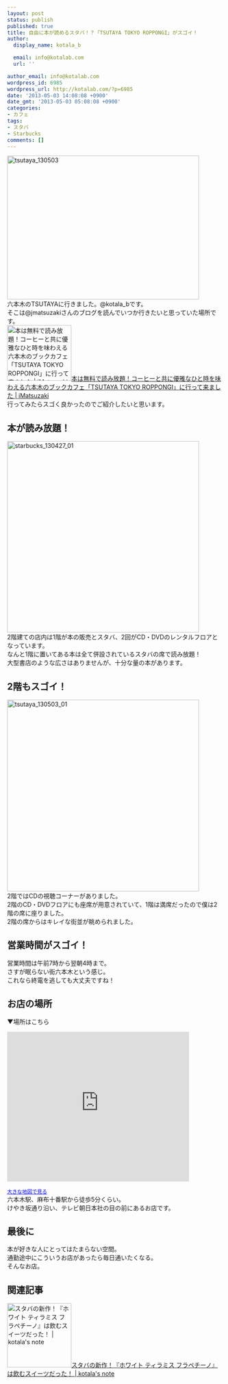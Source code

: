 ```yaml
---
layout: post
status: publish
published: true
title: 自由に本が読めるスタバ！？「TSUTAYA TOKYO ROPPONGI」がスゴイ！
author:
  display_name: kotala_b

  email: info@kotalab.com
  url: ''

author_email: info@kotalab.com
wordpress_id: 6985
wordpress_url: http://kotalab.com/?p=6985
date: '2013-05-03 14:08:08 +0900'
date_gmt: '2013-05-03 05:08:08 +0900'
categories:
- カフェ
tags:
- スタバ
- Starbucks
comments: []
---
```

<p><img src="http://kotalab.com/wp-content/uploads/tsutaya_130503-448x336.jpg" alt="tsutaya_130503" width="448" height="336" class="alignnone size-large wp-image-6988" /><br />
六本木のTSUTAYAに行きました。@kotala_bです。<br />
そこは@jmatsuzakiさんのブログを読んでいつか行きたいと思っていた場所です。<br />
<a href="http://jmatsuzaki.com/archives/8350" target="_blank"><img  class="alignleft" src="http://capture.heartrails.com/150x130?http://jmatsuzaki.com/archives/8350" alt="本は無料で読み放題！コーヒーと共に優雅なひと時を味わえる六本木のブックカフェ「TSUTAYA TOKYO ROPPONGI」に行って来ました | jMatsuzaki" width="150" height="130" /></a><a href="http://jmatsuzaki.com/archives/8350" target="_blank">本は無料で読み放題！コーヒーと共に優雅なひと時を味わえる六本木のブックカフェ「TSUTAYA TOKYO ROPPONGI」に行って来ました | jMatsuzaki</a><a href="http://b.hatena.ne.jp/entry/http://jmatsuzaki.com/archives/8350" target="_blank"><img border="0" src="http://b.hatena.ne.jp/entry/image/http://jmatsuzaki.com/archives/8350" alt="" /></a><br style="clear:both;" />行ってみたらスゴく良かったのでご紹介したいと思います。<br />
<!--more--></p>
<h2>本が読み放題！</h2>
<p><img src="http://kotalab.com/wp-content/uploads/starbucks_130427_01-448x447.jpg" alt="starbucks_130427_01" width="448" height="447" class="alignnone size-large wp-image-6930" /><br />
2階建ての店内は1階が本の販売とスタバ、2回がCD・DVDのレンタルフロアとなっています。<br />
なんと1階に置いてある本は全て併設されているスタバの席で読み放題！<br />
大型書店のような広さはありませんが、十分な量の本があります。</p>
<h2>2階もスゴイ！</h2>
<p><img src="http://kotalab.com/wp-content/uploads/tsutaya_130503_01-448x448.jpg" alt="tsutaya_130503_01" width="448" height="448" class="alignnone size-large wp-image-6987" /><br />
2階ではCDの視聴コーナーがありました。<br />
2階のCD・DVDフロアにも座席が用意されていて、1階は満席だったので僕は2階の席に座りました。<br />
2階の席からはキレイな街並が眺められました。</p>
<h2>営業時間がスゴイ！</h2>
<p>営業時間は午前7時から翌朝4時まで。<br />
さすが眠らない街六本木という感じ。<br />
これなら終電を逃しても大丈夫ですね！</p>
<h2>お店の場所</h2>
<p>▼場所はこちら</p>
<p><iframe width="425" height="350" frameborder="0" scrolling="no" marginheight="0" marginwidth="0" src="https://maps.google.co.jp/maps?client=safari&amp;oe=UTF-8&amp;ie=UTF8&amp;q=tokyo+roppongi+tsutaya&amp;fb=1&amp;gl=jp&amp;hq=roppongi+tsutaya&amp;hnear=0x605d1b87f02e57e7:0x2e01618b22571b89,%E6%9D%B1%E4%BA%AC%E9%83%BD&amp;cid=0,0,4743992471018537652&amp;ll=35.660679,139.731975&amp;spn=0.006295,0.006295&amp;t=m&amp;iwloc=A&amp;brcurrent=3,0x60188b77b2ded3eb:0x3c74c0403015977b,0&amp;output=embed"></iframe></p>
<p><small><a href="https://maps.google.co.jp/maps?client=safari&amp;oe=UTF-8&amp;ie=UTF8&amp;q=tokyo+roppongi+tsutaya&amp;fb=1&amp;gl=jp&amp;hq=roppongi+tsutaya&amp;hnear=0x605d1b87f02e57e7:0x2e01618b22571b89,%E6%9D%B1%E4%BA%AC%E9%83%BD&amp;cid=0,0,4743992471018537652&amp;ll=35.660679,139.731975&amp;spn=0.006295,0.006295&amp;t=m&amp;iwloc=A&amp;brcurrent=3,0x60188b77b2ded3eb:0x3c74c0403015977b,0&amp;source=embed" style="color:#0000FF;text-align:left" target="_blank">大きな地図で見る</a></small><br />
六本木駅、麻布十番駅から徒歩5分くらい。<br />
けやき坂通り沿い、テレビ朝日本社の目の前にあるお店です。</p>
<h2>最後に</h2>
<p>本が好きな人にとってはたまらない空間。<br />
通勤途中にこういうお店があったら毎日通いたくなる。<br />
そんなお店。</p>
<h2 class="rele">関連記事</h2>
<p><a href="http://kotalab.com/white-tiramisu-fra" target="_blank"><img  class="alignleft" src="http://kotalab.com/wp-content/uploads/starbucks_130427-448x336.jpg" alt="スタバの新作！『ホワイト ティラミス フラペチーノ』は飲むスイーツだった！ | kotala's note" width="150" /></a><a href="http://kotalab.com/white-tiramisu-fra" target="_blank">スタバの新作！『ホワイト ティラミス フラペチーノ』は飲むスイーツだった！ | kotala's note</a><br style="clear:both;" /></p>
